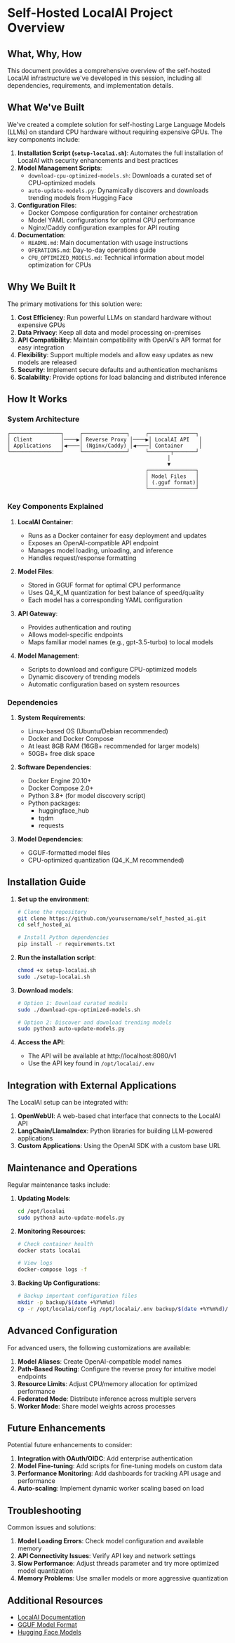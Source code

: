 # Self-Hosted LocalAI Project Overview

## What, Why, How

This document provides a comprehensive overview of the self-hosted LocalAI infrastructure we've developed in this session, including all dependencies, requirements, and implementation details.

## What We've Built

We've created a complete solution for self-hosting Large Language Models (LLMs) on standard CPU hardware without requiring expensive GPUs. The key components include:

1. **Installation Script (`setup-localai.sh`)**: Automates the full installation of LocalAI with security enhancements and best practices
2. **Model Management Scripts**:
   - `download-cpu-optimized-models.sh`: Downloads a curated set of CPU-optimized models
   - `auto-update-models.py`: Dynamically discovers and downloads trending models from Hugging Face
3. **Configuration Files**:
   - Docker Compose configuration for container orchestration
   - Model YAML configurations for optimal CPU performance
   - Nginx/Caddy configuration examples for API routing
4. **Documentation**:
   - `README.md`: Main documentation with usage instructions
   - `OPERATIONS.md`: Day-to-day operations guide
   - `CPU_OPTIMIZED_MODELS.md`: Technical information about model optimization for CPUs

## Why We Built It

The primary motivations for this solution were:

1. **Cost Efficiency**: Run powerful LLMs on standard hardware without expensive GPUs
2. **Data Privacy**: Keep all data and model processing on-premises
3. **API Compatibility**: Maintain compatibility with OpenAI's API format for easy integration
4. **Flexibility**: Support multiple models and allow easy updates as new models are released
5. **Security**: Implement secure defaults and authentication mechanisms
6. **Scalability**: Provide options for load balancing and distributed inference

## How It Works

### System Architecture

```
┌────────────────┐     ┌──────────────┐     ┌───────────────┐
│ Client         │────▶│ Reverse Proxy │────▶│ LocalAI API   │
│ Applications   │◀────│ (Nginx/Caddy) │◀────│ Container     │
└────────────────┘     └──────────────┘     └───────┬───────┘
                                                   │
                                                   ▼
                                            ┌───────────────┐
                                            │ Model Files   │
                                            │ (.gguf format)│
                                            └───────────────┘
```

### Key Components Explained

1. **LocalAI Container**:
   - Runs as a Docker container for easy deployment and updates
   - Exposes an OpenAI-compatible API endpoint
   - Manages model loading, unloading, and inference
   - Handles request/response formatting

2. **Model Files**:
   - Stored in GGUF format for optimal CPU performance
   - Uses Q4_K_M quantization for best balance of speed/quality
   - Each model has a corresponding YAML configuration

3. **API Gateway**:
   - Provides authentication and routing
   - Allows model-specific endpoints
   - Maps familiar model names (e.g., gpt-3.5-turbo) to local models

4. **Model Management**:
   - Scripts to download and configure CPU-optimized models
   - Dynamic discovery of trending models
   - Automatic configuration based on system resources

### Dependencies

1. **System Requirements**:
   - Linux-based OS (Ubuntu/Debian recommended)
   - Docker and Docker Compose
   - At least 8GB RAM (16GB+ recommended for larger models)
   - 50GB+ free disk space

2. **Software Dependencies**:
   - Docker Engine 20.10+
   - Docker Compose 2.0+
   - Python 3.8+ (for model discovery script)
   - Python packages:
     - huggingface_hub
     - tqdm
     - requests

3. **Model Dependencies**:
   - GGUF-formatted model files
   - CPU-optimized quantization (Q4_K_M recommended)

## Installation Guide

1. **Set up the environment**:
   ```bash
   # Clone the repository
   git clone https://github.com/yourusername/self_hosted_ai.git
   cd self_hosted_ai
   
   # Install Python dependencies
   pip install -r requirements.txt
   ```

2. **Run the installation script**:
   ```bash
   chmod +x setup-localai.sh
   sudo ./setup-localai.sh
   ```

3. **Download models**:
   ```bash
   # Option 1: Download curated models
   sudo ./download-cpu-optimized-models.sh
   
   # Option 2: Discover and download trending models
   sudo python3 auto-update-models.py
   ```

4. **Access the API**:
   - The API will be available at http://localhost:8080/v1
   - Use the API key found in `/opt/localai/.env`

## Integration with External Applications

The LocalAI setup can be integrated with:

1. **OpenWebUI**: A web-based chat interface that connects to the LocalAI API
2. **LangChain/LlamaIndex**: Python libraries for building LLM-powered applications
3. **Custom Applications**: Using the OpenAI SDK with a custom base URL

## Maintenance and Operations

Regular maintenance tasks include:

1. **Updating Models**:
   ```bash
   cd /opt/localai
   sudo python3 auto-update-models.py
   ```

2. **Monitoring Resources**:
   ```bash
   # Check container health
   docker stats localai
   
   # View logs
   docker-compose logs -f
   ```

3. **Backing Up Configurations**:
   ```bash
   # Backup important configuration files
   mkdir -p backup/$(date +%Y%m%d)
   cp -r /opt/localai/config /opt/localai/.env backup/$(date +%Y%m%d)/
   ```

## Advanced Configuration

For advanced users, the following customizations are available:

1. **Model Aliases**: Create OpenAI-compatible model names
2. **Path-Based Routing**: Configure the reverse proxy for intuitive model endpoints
3. **Resource Limits**: Adjust CPU/memory allocation for optimized performance
4. **Federated Mode**: Distribute inference across multiple servers
5. **Worker Mode**: Share model weights across processes

## Future Enhancements

Potential future enhancements to consider:

1. **Integration with OAuth/OIDC**: Add enterprise authentication
2. **Model Fine-tuning**: Add scripts for fine-tuning models on custom data
3. **Performance Monitoring**: Add dashboards for tracking API usage and performance
4. **Auto-scaling**: Implement dynamic worker scaling based on load

## Troubleshooting

Common issues and solutions:

1. **Model Loading Errors**: Check model configuration and available memory
2. **API Connectivity Issues**: Verify API key and network settings
3. **Slow Performance**: Adjust threads parameter and try more optimized model quantization
4. **Memory Problems**: Use smaller models or more aggressive quantization

## Additional Resources

- [LocalAI Documentation](https://localai.io/basics/getting_started/)
- [GGUF Model Format](https://huggingface.co/docs/hub/en/gguf)
- [Hugging Face Models](https://huggingface.co/models?library=gguf)
